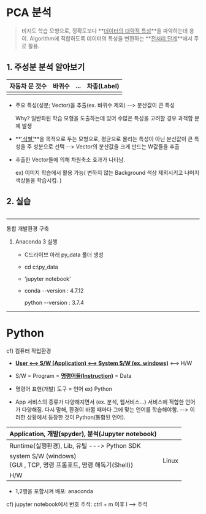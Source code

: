 # PCA 분석

> 비지도 학습 모형으로, 정확도보다 **<u>데이터의 대략적 특성</u>**을 파악하는데 용이. Algorithm에 적합하도록 데이터의 특성을 변환하는 **<u>전처리 단계</u>**에서 주로 활용.

## 1. 주성분 분석 알아보기

| 자동차 문 갯수 | 바퀴수 | ...  | 차종(Label) |
| -------------- | ------ | ---- | ----------- |
|                |        |      |             |

- 주요 특성(성분; Vector)을 추출(ex. 바퀴수 제외) --> 분산값이 큰 특성

  Why? 일반화된 학습 모형을 도출하는데 있어 수많은 특성을 고려할 경우 과적합 문제 발생

- **<u>'식별'</u>**을 목적으로 두는 모형으로, 평균으로 몰리는 특성이 아닌 분산값이 큰 특성을 주 성분으로 선택 --> Vector의 분산값을 크게 만드는 W값들을 추출

- 추출한 Vector들에 의해 차원축소 효과가 나타남.

  ex) 이미지 학습에서 활용 가능( 변하지 않는 Background 색상 제외시키고 나머지 색상들을 학습시킴. )



## 2. 실습

```R

```



---

통합 개발환경 구축

1. Anaconda 3 실행

   - C드라이브 아래 py_data 폴더 생성
   - cd c:\py_data
   - 'jupyter notebook'

   - conda --version : 4.7.12

     python --version : 3.7.4

---

# Python

cf) 컴퓨터 작업환경

- **<u>User <--> S/W (Application) <--> System S/W  (ex. windows)</u>** <--> H/W 

- S/W = Program = **<u>명령어들(Instruction)</u>** = Data
- 명령어 표현(개발) 도구 = 언어 ex) Python

- App 서비스의 종류가 다양해지면서 (ex. 분석, 웹서비스...) 서비스에 적합한 언어가 다양해짐. 다시 말해, 환경이 바뀔 때마다 그에 맞는 언어를 학습해야함. --> 이러한 상황에서 등장한 것이 Python(통합된 언어). 



| Application, 개발(spyder), 분석(Jupyter notebook)            |       |
| ------------------------------------------------------------ | ----- |
| Runtime(실행환경), Lib, 유틸 ---> Python SDK                 |       |
| system S/W (windows) <br />{GUI , TCP, 명령 프롬포트, 명령 해독기(Shell)} | Linux |
| H/W                                                          |       |

- 1,2행을 포함시켜 배포: anaconda



cf) jupyter notebook에서 번호 주석: ctrl + m 이후 l --> 주석